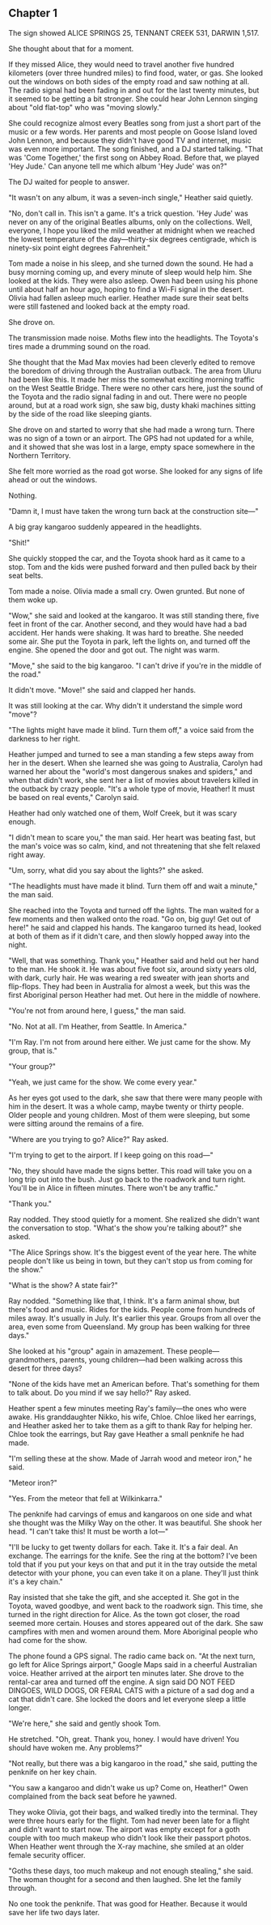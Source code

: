 ## Chapter 1

The sign showed ALICE SPRINGS 25, TENNANT CREEK 531, DARWIN 1,517.

She thought about that for a moment.

If they missed Alice, they would need to travel another five hundred kilometers (over three hundred miles) to find food, water, or gas. She looked out the windows on both sides of the empty road and saw nothing at all. The radio signal had been fading in and out for the last twenty minutes, but it seemed to be getting a bit stronger. She could hear John Lennon singing about "old flat-top" who was "moving slowly."

She could recognize almost every Beatles song from just a short part of the music or a few words. Her parents and most people on Goose Island loved John Lennon, and because they didn't have good TV and internet, music was even more important. The song finished, and a DJ started talking. "That was 'Come Together,' the first song on Abbey Road. Before that, we played 'Hey Jude.' Can anyone tell me which album 'Hey Jude' was on?"

The DJ waited for people to answer.

"It wasn't on any album, it was a seven-inch single," Heather said quietly.

"No, don't call in. This isn't a game. It's a trick question. 'Hey Jude' was never on any of the original Beatles albums, only on the collections. Well, everyone, I hope you liked the mild weather at midnight when we reached the lowest temperature of the day—thirty-six degrees centigrade, which is ninety-six point eight degrees Fahrenheit."

Tom made a noise in his sleep, and she turned down the sound. He had a busy morning coming up, and every minute of sleep would help him. She looked at the kids. They were also asleep. Owen had been using his phone until about half an hour ago, hoping to find a Wi-Fi signal in the desert. Olivia had fallen asleep much earlier. Heather made sure their seat belts were still fastened and looked back at the empty road.

She drove on.

The transmission made noise. Moths flew into the headlights. The Toyota's tires made a drumming sound on the road.

She thought that the Mad Max movies had been cleverly edited to remove the boredom of driving through the Australian outback. The area from Uluru had been like this. It made her miss the somewhat exciting morning traffic on the West Seattle Bridge. There were no other cars here, just the sound of the Toyota and the radio signal fading in and out. There were no people around, but at a road work sign, she saw big, dusty khaki machines sitting by the side of the road like sleeping giants.

She drove on and started to worry that she had made a wrong turn. There was no sign of a town or an airport. The GPS had not updated for a while, and it showed that she was lost in a large, empty space somewhere in the Northern Territory.

She felt more worried as the road got worse. She looked for any signs of life ahead or out the windows.

Nothing.

"Damn it, I must have taken the wrong turn back at the construction site—"

A big gray kangaroo suddenly appeared in the headlights.

"Shit!"

She quickly stopped the car, and the Toyota shook hard as it came to a stop. Tom and the kids were pushed forward and then pulled back by their seat belts.

Tom made a noise. Olivia made a small cry. Owen grunted. But none of them woke up.

"Wow," she said and looked at the kangaroo. It was still standing there, five feet in front of the car. Another second, and they would have had a bad accident. Her hands were shaking. It was hard to breathe. She needed some air. She put the Toyota in park, left the lights on, and turned off the engine. She opened the door and got out. The night was warm.

"Move," she said to the big kangaroo. "I can't drive if you're in the middle of the road."

It didn't move. "Move!" she said and clapped her hands.

It was still looking at the car. Why didn't it understand the simple word "move"?

"The lights might have made it blind. Turn them off," a voice said from the darkness to her right.

Heather jumped and turned to see a man standing a few steps away from her in the desert. When she learned she was going to Australia, Carolyn had warned her about the "world's most dangerous snakes and spiders," and when that didn't work, she sent her a list of movies about travelers killed in the outback by crazy people. "It's a whole type of movie, Heather! It must be based on real events," Carolyn said.

Heather had only watched one of them, Wolf Creek, but it was scary enough.

"I didn't mean to scare you," the man said. Her heart was beating fast, but the man's voice was so calm, kind, and not threatening that she felt relaxed right away.

"Um, sorry, what did you say about the lights?" she asked.

"The headlights must have made it blind. Turn them off and wait a minute," the man said.

She reached into the Toyota and turned off the lights. The man waited for a few moments and then walked onto the road. "Go on, big guy! Get out of here!" he said and clapped his hands. The kangaroo turned its head, looked at both of them as if it didn't care, and then slowly hopped away into the night.

"Well, that was something. Thank you," Heather said and held out her hand to the man. He shook it. He was about five foot six, around sixty years old, with dark, curly hair. He was wearing a red sweater with jean shorts and flip-flops. They had been in Australia for almost a week, but this was the first Aboriginal person Heather had met. Out here in the middle of nowhere.

"You're not from around here, I guess," the man said.

"No. Not at all. I'm Heather, from Seattle. In America."

"I'm Ray. I'm not from around here either. We just came for the show. My group, that is."

"Your group?"

"Yeah, we just came for the show. We come every year."

As her eyes got used to the dark, she saw that there were many people with him in the desert. It was a whole camp, maybe twenty or thirty people. Older people and young children. Most of them were sleeping, but some were sitting around the remains of a fire.

"Where are you trying to go? Alice?" Ray asked.

"I'm trying to get to the airport. If I keep going on this road—"

"No, they should have made the signs better. This road will take you on a long trip out into the bush. Just go back to the roadwork and turn right. You'll be in Alice in fifteen minutes. There won't be any traffic."

"Thank you."

Ray nodded. They stood quietly for a moment. She realized she didn't want the conversation to stop. "What's the show you're talking about?" she asked.

"The Alice Springs show. It's the biggest event of the year here. The white people don't like us being in town, but they can't stop us from coming for the show."

"What is the show? A state fair?"

Ray nodded. "Something like that, I think. It's a farm animal show, but there's food and music. Rides for the kids. People come from hundreds of miles away. It's usually in July. It's earlier this year. Groups from all over the area, even some from Queensland. My group has been walking for three days."

She looked at his "group" again in amazement. These people—grandmothers, parents, young children—had been walking across this desert for three days?

"None of the kids have met an American before. That's something for them to talk about. Do you mind if we say hello?" Ray asked.

Heather spent a few minutes meeting Ray's family—the ones who were awake. His granddaughter Nikko, his wife, Chloe. Chloe liked her earrings, and Heather asked her to take them as a gift to thank Ray for helping her. Chloe took the earrings, but Ray gave Heather a small penknife he had made.

"I'm selling these at the show. Made of Jarrah wood and meteor iron," he said.

"Meteor iron?"

"Yes. From the meteor that fell at Wilkinkarra."

The penknife had carvings of emus and kangaroos on one side and what she thought was the Milky Way on the other. It was beautiful. She shook her head. "I can't take this! It must be worth a lot—"

"I'll be lucky to get twenty dollars for each. Take it. It's a fair deal. An exchange. The earrings for the knife. See the ring at the bottom? I've been told that if you put your keys on that and put it in the tray outside the metal detector with your phone, you can even take it on a plane. They'll just think it's a key chain."

Ray insisted that she take the gift, and she accepted it. She got in the Toyota, waved goodbye, and went back to the roadwork sign. This time, she turned in the right direction for Alice. As the town got closer, the road seemed more certain. Houses and stores appeared out of the dark. She saw campfires with men and women around them. More Aboriginal people who had come for the show.

The phone found a GPS signal. The radio came back on. "At the next turn, go left for Alice Springs airport," Google Maps said in a cheerful Australian voice. Heather arrived at the airport ten minutes later. She drove to the rental-car area and turned off the engine. A sign said DO NOT FEED DINGOES, WILD DOGS, OR FERAL CATS with a picture of a sad dog and a cat that didn't care. She locked the doors and let everyone sleep a little longer.

"We're here," she said and gently shook Tom.

He stretched. "Oh, great. Thank you, honey. I would have driven! You should have woken me. Any problems?"

"Not really, but there was a big kangaroo in the road," she said, putting the penknife on her key chain.

"You saw a kangaroo and didn't wake us up? Come on, Heather!" Owen complained from the back seat before he yawned.

They woke Olivia, got their bags, and walked tiredly into the terminal. They were three hours early for the flight. Tom had never been late for a flight and didn't want to start now. The airport was empty except for a goth couple with too much makeup who didn't look like their passport photos. When Heather went through the X-ray machine, she smiled at an older female security officer.

"Goths these days, too much makeup and not enough stealing," she said. The woman thought for a second and then laughed. She let the family through.

No one took the penknife. That was good for Heather. Because it would save her life two days later.
